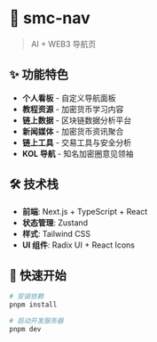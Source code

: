 # 🚀 smc-nav

> AI + WEB3 导航页

## ✨ 功能特色

- **个人看板** - 自定义导航面板
- **教程资源** - 加密货币学习内容
- **链上数据** - 区块链数据分析平台
- **新闻媒体** - 加密货币资讯聚合
- **链上工具** - 交易工具与安全分析
- **KOL 导航** - 知名加密圈意见领袖

## 🛠️ 技术栈

- **前端**: Next.js + TypeScript + React
- **状态管理**: Zustand
- **样式**: Tailwind CSS
- **UI 组件**: Radix UI + React Icons

## 🚀 快速开始

```bash
# 安装依赖
pnpm install

# 启动开发服务器
pnpm dev
```


